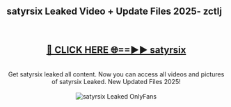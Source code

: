 <h2>satyrsix Leaked Video + Update Files 2025- zctlj</h2>
<br>
<div align="center">
<h2><a href="https://libra.edu.pl?satyrsix" rel="nofollow">🔴 CLICK HERE 🌐==►► satyrsix</a></h2>
<br>
Get satyrsix leaked all content. Now you can access all videos and pictures of satyrsix Leaked. New Updated Files 2025!
<br>
<br>
<a href="https://libra.edu.pl?satyrsix" rel="nofollow" data-target="animated-image.originalLink"><img src="https://i.ibb.co.com/WyWwxjT/player-gif2.gif" alt="satyrsix Leaked OnlyFans" style="max-width: 100%; display: inline-block;" data-target="animated-image.originalImage"></a>
</div>
<br>